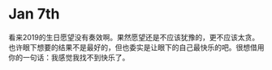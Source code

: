 # Jan 7th

看来2019的生日愿望没有奏效啊。果然愿望还是不应该犹豫的，更不应该太贪。也许眼下想要的结果不是最好的，但也委实是让眼下的自己最快乐的吧。很想借用你的一句话：我感觉我找不到快乐了。